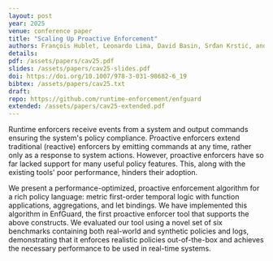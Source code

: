 ```yaml
---
layout: post
year: 2025
venue: conference paper
title: "Scaling Up Proactive Enforcement"
authors: François Hublet, Leonardo Lima, David Basin, Srđan Krstić, and Dmitriy Traytel
details:
pdf: /assets/papers/cav25.pdf
slides: /assets/papers/cav25-slides.pdf
doi: https://doi.org/10.1007/978-3-031-98682-6_19
bibtex: /assets/papers/cav25.txt
draft:
repo: https://github.com/runtime-enforcement/enfguard
extended: /assets/papers/cav25-extended.pdf
---
```


Runtime enforcers receive events from a system and output commands ensuring the system's policy
compliance. Proactive enforcers extend traditional (reactive) enforcers by emitting commands at any
time, rather only as a response to system actions. However, proactive enforcers have so far lacked
support for many useful policy features. This, along with the existing tools' poor performance,
hinders their adoption. 

We present a performance-optimized, proactive enforcement algorithm for a rich policy language: metric first-order temporal logic with function applications, aggregations, and let bindings. We have implemented this algorithm in EnfGuard, the first proactive enforcer tool that supports the above constructs. We evaluated our tool using a novel set of six benchmarks containing both real-world and synthetic policies and logs, demonstrating that it enforces realistic policies out-of-the-box and achieves the necessary performance to be used in real-time systems.